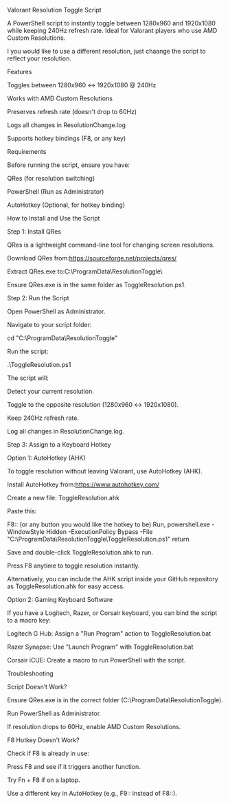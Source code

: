 Valorant Resolution Toggle Script

A PowerShell script to instantly toggle between 1280x960 and 1920x1080 while keeping 240Hz refresh rate. Ideal for Valorant players who use AMD Custom Resolutions.

I you would like to use a different resolution, just chaange the script to reflect your resolution.

Features

Toggles between 1280x960 ↔ 1920x1080 @ 240Hz

Works with AMD Custom Resolutions

Preserves refresh rate (doesn't drop to 60Hz)

Logs all changes in ResolutionChange.log

Supports hotkey bindings (F8, or any key)

Requirements

Before running the script, ensure you have:

QRes (for resolution switching)

PowerShell (Run as Administrator)

AutoHotkey (Optional, for hotkey binding)

How to Install and Use the Script

Step 1: Install QRes

QRes is a lightweight command-line tool for changing screen resolutions.

Download QRes from:https://sourceforge.net/projects/qres/

Extract QRes.exe to:C:\ProgramData\ResolutionToggle\

Ensure QRes.exe is in the same folder as ToggleResolution.ps1.

Step 2: Run the Script

Open PowerShell as Administrator.

Navigate to your script folder:

cd "C:\ProgramData\ResolutionToggle\"

Run the script:

.\ToggleResolution.ps1

The script will:

Detect your current resolution.

Toggle to the opposite resolution (1280x960 ↔ 1920x1080).

Keep 240Hz refresh rate.

Log all changes in ResolutionChange.log.

Step 3: Assign to a Keyboard Hotkey

Option 1: AutoHotkey (AHK)

To toggle resolution without leaving Valorant, use AutoHotkey (AHK).

Install AutoHotkey from:https://www.autohotkey.com/

Create a new file: ToggleResolution.ahk

Paste this:

F8:: (or any button you would like the hotkey to be)
Run, powershell.exe -WindowStyle Hidden -ExecutionPolicy Bypass -File "C:\ProgramData\ResolutionToggle\ToggleResolution.ps1"
return

Save and double-click ToggleResolution.ahk to run.

Press F8 anytime to toggle resolution instantly.

Alternatively, you can include the AHK script inside your GitHub repository as ToggleResolution.ahk for easy access.

Option 2: Gaming Keyboard Software

If you have a Logitech, Razer, or Corsair keyboard, you can bind the script to a macro key:

Logitech G Hub: Assign a "Run Program" action to ToggleResolution.bat

Razer Synapse: Use "Launch Program" with ToggleResolution.bat

Corsair iCUE: Create a macro to run PowerShell with the script.

Troubleshooting

Script Doesn’t Work?

Ensure QRes.exe is in the correct folder (C:\ProgramData\ResolutionToggle\).

Run PowerShell as Administrator.

If resolution drops to 60Hz, enable AMD Custom Resolutions.

F8 Hotkey Doesn't Work?

Check if F8 is already in use:

Press F8 and see if it triggers another function.

Try Fn + F8 if on a laptop.

Use a different key in AutoHotkey (e.g., F9:: instead of F8::).
